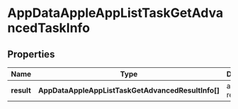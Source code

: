 # AppDataAppleAppListTaskGetAdvancedTaskInfo

## Properties

| Name | Type | Description | Notes |
|------------ | ------------- | ------------- | -------------|
**result** | **AppDataAppleAppListTaskGetAdvancedResultInfo[]** | array of results |[optional]|